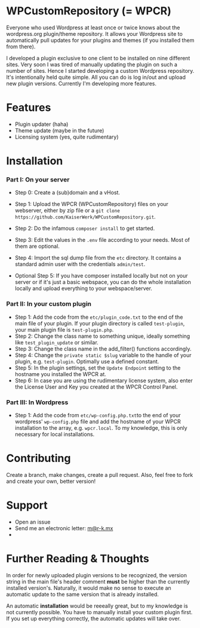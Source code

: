 # WPCustomRepository (= WPCR)

Everyone who used Wordpress at least once or twice knows about the wordpress.org plugin/theme repository. It allows your Wordpress site to automatically pull updates for your plugins and themes (if you installed them from there).

I developed a plugin exclusive to one client to be installed on nine different sites. Very soon I was tired of manually updating the plugin on such a number of sites. Hence I started developing a custom Wordpress repository. It's intentionally held quite simple. All you can do is log in/out and upload new plugin versions. Currently I'm developing more features.

# Features

* Plugin updater (haha)
* Theme update (maybe in the future)
* Licensing system (yes, quite rudimentary)

# Installation
### Part I: On your server

* Step 0: Create a (sub)domain and a vHost.
* Step 1: Upload the WPCR (WPCustomRepository) files on your webserver, either by zip file or a `git clone https://github.com/KaiserWerk/WPCustomRepository.git`.
* Step 2: Do the infamous `composer install` to get started.
* Step 3: Edit the values in the `.env` file according to your needs. Most of them are optional.
* Step 4: Import the sql dump file from the `etc` directory. It contains a standard admin user with the credentials `admin/test`.

* Optional Step 5: If you have composer installed locally but not on your server or if it's just a basic webspace, you can do the whole installation locally and upload everything to your webspace/server.

### Part II: In your custom plugin

* Step 1: Add the code from the `etc/plugin_code.txt` to the end of the main file of your plugin. If your plugin directory is called `test-plugin`, your main plugin file is `test-plugin.php`.
* Step 2: Change the class name to something unique, ideally something like `test_plugin_update` or similar.
* Step 3: Change the class name in the add_filter() functions accordingly.
* Step 4: Change the `private static $slug` variable to the handle of your plugin, e.g. `test-plugin`. Optimally use a defined constant.
* Step 5: In the plugin settings, set the `Update Endpoint` setting to the hostname you installed the WPCR at.
* Step 6: In case you are using the rudimentary license system, also enter the License User and Key you created at the WPCR Control Panel.

### Part III: In Wordpress

* Step 1: Add the code from `etc/wp-config.php.txt`to the end of your wordpress' `wp-config.php` file and add the hostname of your WPCR installation to the array, e.g. `wpcr.local`. To my knowledge, this is only necessary for local installations.

# Contributing

Create a branch, make changes, create a pull request. Also, feel free to fork and create your own, better version!

# Support

* Open an issue
* Send me an electronic letter: m@r-k.mx
* 

# Further Reading & Thoughts

In order for newly uploaded plugin versions to be recognized, the version string in the main file's header comment **must** be higher than the currently installed version's. Naturally, it would make no sense to execute an automatic update to the same version that is already installed.

An automatic __installation__ would be reeeally great, but to my knowledge is not currently possible. You have to manually install your custom plugin first. If you set up everything correctly, the automatic updates will take over.
